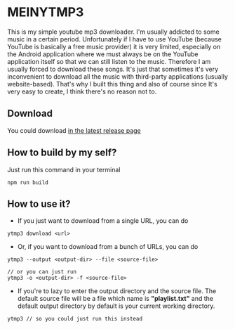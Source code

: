 # MEINYTMP3
This is my simple youtube mp3 downloader. I'm usually addicted to some music in a certain period. Unfortunately if I have to use YouTube (because YouTube is basically a free music provider) it is very limited, especially on the Android application where we must always be on the YouTube application itself so that we can still listen to the music. Therefore I am usually forced to download these songs. It's just that sometimes it's very inconvenient to download all the music with third-party applications (usually website-based). That's why I built this thing and also of course since It's very easy to create, I think there's no reason not to.

## Download
You could download [in the latest release page](https://github.com/bagasjs/meinytmp3/releases)

## How to build by my self?
Just run this command in your terminal
```console
npm run build
```

## How to use it?
- If you just want to download from a single URL, you can do
```console
ytmp3 download <url>
```
- Or, if you want to download from a bunch of URLs, you can do
```console
ytmp3 --output <output-dir> --file <source-file>

// or you can just run
ytmp3 -o <output-dir> -f <source-file>
```

- If you're to lazy to enter the output directory and the source file. The default source file will be a file which name is **"playlist.txt"** and the default output directory by default is your current working directory.
```console
ytmp3 // so you could just run this instead
```
